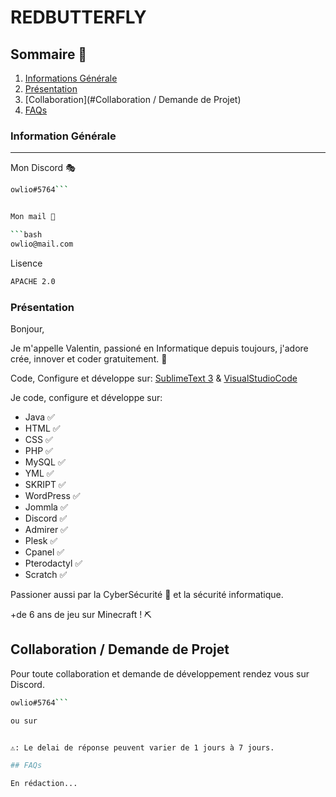 # REDBUTTERFLY

## Sommaire 🤗
1. [Informations Générale](#Information-Générale)
2. [Présentation](#Présentation)
3. [Collaboration](#Collaboration / Demande de Projet)
3. [FAQs](#faqs)


### Information Générale
***

Mon Discord 🎭

```bash
owlio#5764```


Mon mail 📩

```bash
owlio@mail.com
```

Lisence

```bash
APACHE 2.0
```

### Présentation

Bonjour,

Je m'appelle Valentin, passioné en Informatique depuis toujours, j'adore crée, innover et coder gratuitement. 🐊

Code, Configure et développe sur: [SublimeText 3](https://www.sublimetext.com/) & [VisualStudioCode](https://code.visualstudio.com/)

Je code, configure et développe sur:

+ Java ✅ 
+ HTML ✅ 
+ CSS ✅ 
+ PHP ✅ 
+ MySQL ✅ 
+ YML ✅ 
+ SKRIPT ✅ 
+ WordPress ✅ 
+ Jommla ✅ 
+ Discord ✅ 
+ Admirer ✅ 
+ Plesk ✅ 
+ Cpanel ✅ 
+ Pterodactyl ✅ 
+ Scratch ✅
  
Passioner aussi par la CyberSécurité 🔐 et la sécurité informatique.

+de 6 ans de jeu sur Minecraft ! ⛏️




## Collaboration / Demande de Projet

Pour toute collaboration et demande de développement rendez vous sur Discord.


```bash
owlio#5764```

ou sur


⚠️: Le delai de réponse peuvent varier de 1 jours à 7 jours.

## FAQs

En rédaction...
